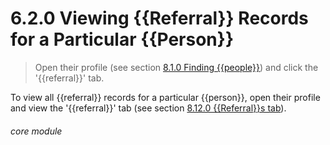 # 6.2.0    Viewing {{Referral}} Records for a Particular {{Person}} 

> Open their profile (see section [8.1.0  Finding {{people}}](/help/index/p/8.1.0)) and click the '{{referral}}' tab. 

To view all {{referral}} records for a particular {{person}}, open their profile and view the '{{referral}}' tab (see section [8.12.0  {{Referral}}s tab](/help/index/p/8.12.0)). 

###### core module

